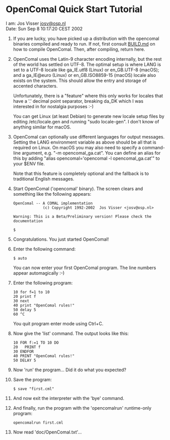 # OpenComal Quick Start Tutorial

I am: Jos Visser <josv@osp.nl>  
Date: Sun Sep  8 10:17:20 CEST 2002

1. If you are lucky, you have picked up a distribution with the 
   opencomal binaries compiled and ready to run. If not, first
   consult [BUILD.md](BUILD.md) on how to compile OpenComal. Then, after
   compiling, return here.

1. OpenComal uses the Latin-9 character encoding internally, but
   the rest of the world has settled on UTF-8.
   The optimal setup is where LANG is set to a UTF-8 locale like
   ga_IE.utf8 (Linux) or en_GB.UTF-8 (macOS);
   and a ga_IE@euro (Linux) or en_GB.ISO8859-15 (macOS) locale also exists on the system.
   This should allow the entry and storage of accented characters.

   Unfortunately, there is a "feature" where this only works for
   locales that have a '.' decimal point separator, breaking da_DK which I
   was interested in for nostalgia purposes :-)

   You can get Linux (at least Debian) to generate new locale setup files by
   editing /etc/locale.gen and running "sudo locale-gen".
   I don't know of anything similar for macOS.

1. OpenComal can optionally use different languages for output messages. Setting
   the LANG environment variable as above should be all that is required on Linux.
   On macOS you may also need to specify a command-line argument, e.g. "-m
   opencomal_ga.cat". You can define an alias for this by adding "alias
   opencomal='opencomal -l opencomal_ga.cat'" to your $ENV file.

   Note that this feature is completely optional and the fallback is to traditional
   English messages.

2. Start OpenComal ('opencomal' binary). The screen clears and something like the
   following appears:

       OpenComal -- A COMAL implementation
                    (c) Copyright 1992-2002  Jos Visser <josv@osp.nl>

       Warning: This is a Beta/Preliminary version! Please check the documentation

       $

3. Congratulations. You just started OpenComal!

4. Enter the following command:

       $ auto

   You can now enter your first OpenComal program. The line numbers 
   appear automagically :-)

5. Enter the following program:

       10 for f=1 to 10
       20 print f
       30 next
       40 print "OpenComal rules!"
       50 delay 5
       60 ^C

   You quit program enter mode using Ctrl+C.

6. Now give the 'list' command. The output looks like this:

       10 FOR f:=1 TO 10 DO
       20   PRINT f
       30 ENDFOR
       40 PRINT "OpenComal rules!"
       50 DELAY 5

7. Now 'run' the program... Did it do what you expected?

8. Save the program:

       $ save "first.cml"

9. And now exit the interpreter with the 'bye' command.

10. And finally, run the program with the 'opencomalrun' runtime-only 
    program:

        opencomalrun first.cml

11. Now read 'doc/OpenComal.txt'...
